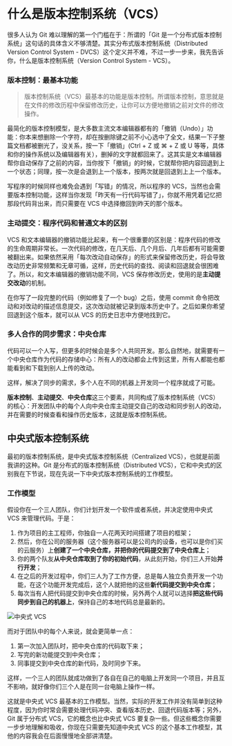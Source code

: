 # 什么是版本控制系统（VCS）

很多人认为 Git 难以理解的第一个门槛在于：所谓的「Git 是一个分布式版本控制系统」这句话的具体含义不够清楚。其实分布式版本控制系统（Distributed Version Control System - DVCS）这个定义并不难，不过一步一步来，我先告诉你，什么是版本控制系统（Version Control System - VCS）。

### 版本控制：最基本功能

> 版本控制系统（VCS）最基本的功能是版本控制。所谓版本控制，意思就是在文件的修改历程中保留修改历史，让你可以方便地撤销之前对文件的修改操作。

最简化的版本控制模型，是大多数主流文本编辑器都有的「撤销（Undo）」功能：你本来想删除一个字符，却在按删除键之前不小心选中了全文，结果一下子整篇文档都被删光了，没关系，按一下「撤销」\(Ctrl + Z 或 ⌘ + Z 或 U 等等，具体和你的操作系统以及编辑器有关），删掉的文字就都回来了。这其实是文本编辑器帮你自动保存了之前的内容，当你按下「撤销」的时候，它就帮你把内容回退到上一个状态；同理，按一次是会退到上一个版本，按两次就是回退到上上一个版本。

写程序的时候同样也难免会遇到「写错」的情况，所以程序的 VCS，当然也会需要版本控制功能，这样当你发现「昨天有一行代码写错了」，你就不用凭着记忆把那段代码背出来，而只需要在 VCS 中选择撤回到昨天的那个版本。

### 主动提交：程序代码和普通文本的区别

VCS 和文本编辑器的撤销功能比起来，有一个很重要的区别是：程序代码的修改的生命周期非常长。一次代码的修改，在几天后、几个月后、几年后都有可能需要被翻出来。如果依然采用「每次改动自动保存」的形式来保留修改历史，将会导致改动历史非常频繁和无章可循，这样，历史代码的查找、阅读和回退就会很困难了。所以，和文本编辑器的撤销功能不同，VCS 保存修改历史，使用的是**主动提交改动**的机制。

在你写了一段完整的代码（例如修复了一个 bug）之后，使用 commit 命令把改动和对改动的描述信息提交，这次改动就被记录到版本历史中了。之后如果你希望回退到这个版本，就可以从 VCS 的历史日志中方便地找到它。

### 多人合作的同步需求：中央仓库

代码可以一个人写，但更多的时候会是多个人共同开发。那么自然地，就需要有一个中央仓库作为代码的存储中心：所有人的改动都会上传到这里，所有人都能也都能看到和下载到别人上传的改动。

这样，解决了同步的需求，多个人在不同的机器上开发同一个程序就成了可能。

**版本控制**、**主动提交**、**中央仓库**这三个要素，共同构成了版本控制系统（VCS）的核心：开发团队中的每个人向中央仓库主动提交自己的改动和同步别人的改动，并在需要的时候查看和操作历史版本，这就是版本控制系统。

## 中央式版本控制系统

最初的版本控制系统，是中央式版本控制系统（Centralized VCS），也就是前面我讲的这种。Git 是分布式的版本控制系统（Distributed VCS），它和中央式的区别我在下节说，现在先说一下中央式版本控制系统的工作模型。

### 工作模型

假设你在一个三人团队，你们计划开发一个软件或者系统，并决定使用中央式 VCS 来管理代码。于是：

1. 作为项目的主工程师，你独自一人花两天时间搭建了项目的框架；
2. 然后，你在公司的服务器（这个服务器可以是公司内的设备，也可以是你们买的云服务）上**创建了一个中央仓库，并把你的代码提交到了中央仓库上**；
3. 你的两个队友**从中央仓库取到了你的初始代码**，从此刻开始，你们三人开始**并行开发**；
4. 在之后的开发过程中，你们三人为了工作方便，总是每人独立负责开发一个功能，在这个功能开发完成后，这个人就把他的这些**新代码提交到中央仓库**；
5. 每次当有人把代码提交到中央仓库的时候，另外两个人就可以选择**把这些代码同步到自己的机器上**，保持自己的本地代码总是最新的。

![&#x4E2D;&#x592E;&#x5F0F; VCS](https://user-gold-cdn.xitu.io/2017/11/30/1600a9978ea4bec3?w=424&h=313&f=jpeg&s=15661)

而对于团队中的每个人来说，就会更简单一点：

1. 第一次加入团队时，把中央仓库的代码取下来；
2. 写完的新功能提交到中央仓库；
3. 同事提交到中央仓库的新代码，及时同步下来。

这样，一个三人的团队就成功做到了各自在自己的电脑上开发同一个项目，并且互不影响，就好像你们三个人是在同一台电脑上操作一样。

这就是中央式 VCS 最基本的工作模型。当然，实际的开发工作并没有简单到这种程度，因为你时常会需要处理代码冲突、查看版本历史、回退代码版本等；另外，Git 属于分布式 VCS，它的概念也比中央式 VCS 要复杂一些。但这些概念你需要一步步地理解和吸收，你现在只需要先知道中央式 VCS 的这个基本工作模型，其他的内容我会在后面慢慢地全部讲清楚。

